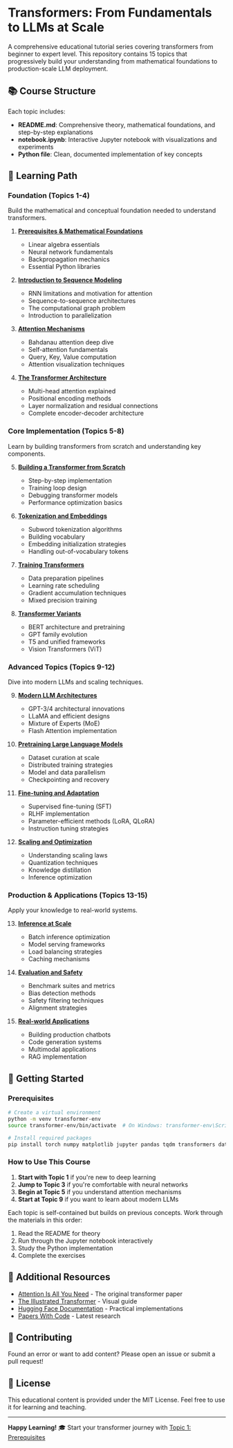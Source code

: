 # Transformers: From Fundamentals to LLMs at Scale

A comprehensive educational tutorial series covering transformers from beginner to expert level. This repository contains 15 topics that progressively build your understanding from mathematical foundations to production-scale LLM deployment.

## 📚 Course Structure

Each topic includes:
- **README.md**: Comprehensive theory, mathematical foundations, and step-by-step explanations
- **notebook.ipynb**: Interactive Jupyter notebook with visualizations and experiments
- **Python file**: Clean, documented implementation of key concepts

## 🎯 Learning Path

### Foundation (Topics 1-4)
Build the mathematical and conceptual foundation needed to understand transformers.

1. **[Prerequisites & Mathematical Foundations](./01-prerequisites/)**
   - Linear algebra essentials
   - Neural network fundamentals
   - Backpropagation mechanics
   - Essential Python libraries

2. **[Introduction to Sequence Modeling](./02-sequence-modeling/)**
   - RNN limitations and motivation for attention
   - Sequence-to-sequence architectures
   - The computational graph problem
   - Introduction to parallelization

3. **[Attention Mechanisms](./03-attention-mechanisms/)**
   - Bahdanau attention deep dive
   - Self-attention fundamentals
   - Query, Key, Value computation
   - Attention visualization techniques

4. **[The Transformer Architecture](./04-transformer-architecture/)**
   - Multi-head attention explained
   - Positional encoding methods
   - Layer normalization and residual connections
   - Complete encoder-decoder architecture

### Core Implementation (Topics 5-8)
Learn by building transformers from scratch and understanding key components.

5. **[Building a Transformer from Scratch](./05-building-from-scratch/)**
   - Step-by-step implementation
   - Training loop design
   - Debugging transformer models
   - Performance optimization basics

6. **[Tokenization and Embeddings](./06-tokenization-embeddings/)**
   - Subword tokenization algorithms
   - Building vocabulary
   - Embedding initialization strategies
   - Handling out-of-vocabulary tokens

7. **[Training Transformers](./07-training-transformers/)**
   - Data preparation pipelines
   - Learning rate scheduling
   - Gradient accumulation techniques
   - Mixed precision training

8. **[Transformer Variants](./08-transformer-variants/)**
   - BERT architecture and pretraining
   - GPT family evolution
   - T5 and unified frameworks
   - Vision Transformers (ViT)

### Advanced Topics (Topics 9-12)
Dive into modern LLMs and scaling techniques.

9. **[Modern LLM Architectures](./09-modern-llm-architectures/)**
   - GPT-3/4 architectural innovations
   - LLaMA and efficient designs
   - Mixture of Experts (MoE)
   - Flash Attention implementation

10. **[Pretraining Large Language Models](./10-pretraining-llms/)**
    - Dataset curation at scale
    - Distributed training strategies
    - Model and data parallelism
    - Checkpointing and recovery

11. **[Fine-tuning and Adaptation](./11-finetuning-adaptation/)**
    - Supervised fine-tuning (SFT)
    - RLHF implementation
    - Parameter-efficient methods (LoRA, QLoRA)
    - Instruction tuning strategies

12. **[Scaling and Optimization](./12-scaling-optimization/)**
    - Understanding scaling laws
    - Quantization techniques
    - Knowledge distillation
    - Inference optimization

### Production & Applications (Topics 13-15)
Apply your knowledge to real-world systems.

13. **[Inference at Scale](./13-inference-at-scale/)**
    - Batch inference optimization
    - Model serving frameworks
    - Load balancing strategies
    - Caching mechanisms

14. **[Evaluation and Safety](./14-evaluation-safety/)**
    - Benchmark suites and metrics
    - Bias detection methods
    - Safety filtering techniques
    - Alignment strategies

15. **[Real-world Applications](./15-real-world-applications/)**
    - Building production chatbots
    - Code generation systems
    - Multimodal applications
    - RAG implementation

## 🚀 Getting Started

### Prerequisites
```bash
# Create a virtual environment
python -m venv transformer-env
source transformer-env/bin/activate  # On Windows: transformer-env\Scripts\activate

# Install required packages
pip install torch numpy matplotlib jupyter pandas tqdm transformers datasets tokenizers
```

### How to Use This Course

1. **Start with Topic 1** if you're new to deep learning
2. **Jump to Topic 3** if you're comfortable with neural networks
3. **Begin at Topic 5** if you understand attention mechanisms
4. **Start at Topic 9** if you want to learn about modern LLMs

Each topic is self-contained but builds on previous concepts. Work through the materials in this order:
1. Read the README for theory
2. Run through the Jupyter notebook interactively
3. Study the Python implementation
4. Complete the exercises

## 📖 Additional Resources

- [Attention Is All You Need](https://arxiv.org/abs/1706.03762) - The original transformer paper
- [The Illustrated Transformer](http://jalammar.github.io/illustrated-transformer/) - Visual guide
- [Hugging Face Documentation](https://huggingface.co/docs) - Practical implementations
- [Papers With Code](https://paperswithcode.com/) - Latest research

## 🤝 Contributing

Found an error or want to add content? Please open an issue or submit a pull request!

## 📄 License

This educational content is provided under the MIT License. Feel free to use it for learning and teaching.

---

**Happy Learning!** 🎓 Start your transformer journey with [Topic 1: Prerequisites](./01-prerequisites/)